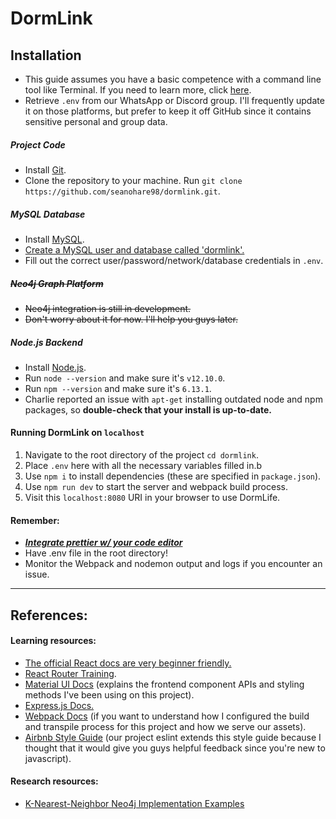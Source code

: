 # DormLink

## Installation

- This guide assumes you have a basic competence with a command line tool like Terminal. If you need to learn more, click [here](https://www.davidbaumgold.com/tutorials/command-line/).
- Retrieve `.env` from our WhatsApp or Discord group. I'll frequently update it on those platforms, but prefer to keep it off GitHub since it contains sensitive personal and group data.

##### Project Code

- Install [Git](https://git-scm.com/book/en/v2/Getting-Started-Installing-Git).
- Clone the repository to your machine. Run `git clone https://github.com/seanohare98/dormlink.git`.

##### MySQL Database

- Install [MySQL](https://www.mysql.com/downloads/).
- [Create a MySQL user and database called 'dormlink'.](https://dev.mysql.com/doc/mysql-getting-started/en/)
- Fill out the correct user/password/network/database credentials in `.env`.

##### ~~Neo4j Graph Platform~~

- ~~Neo4j integration is still in development.~~
- ~~Don't worry about it for now. I'll help you guys later.~~

##### Node.js Backend

- Install [Node.js](https://nodejs.org/en/download/).
- Run `node --version` and make sure it's `v12.10.0`.
- Run `npm --version` and make sure it's `6.13.1`.
- Charlie reported an issue with `apt-get` installing outdated node and npm packages, so **double-check that your install is up-to-date.**

#### Running DormLink on `localhost`

1. Navigate to the root directory of the project `cd dormlink`.
2. Place `.env` here with all the necessary variables filled in.b
3. Use `npm i` to install dependencies (these are specified in `package.json`).
4. Use `npm run dev` to start the server and webpack build process.
5. Visit this `localhost:8080` URI in your browser to use DormLife.

#### Remember:

- [**_Integrate prettier w/ your code editor_**](https://prettier.io/docs/en/editors.html)
- Have .env file in the root directory!
- Monitor the Webpack and nodemon output and logs if you encounter an issue.

---

## References:

#### Learning resources:

- [The official React docs are very beginner friendly.](https://reactjs.org/docs/getting-started.html)
- [React Router Training](https://reacttraining.com/react-router/web/guides/quick-start).
- [Material UI Docs](https://material-ui.com/) (explains the frontend component APIs and styling methods I've been using on this project).
- [Express.js Docs.](https://expressjs.com/en/starter/installing.html)
- [Webpack Docs](https://webpack.js.org/concepts/) (if you want to understand how I configured the build and transpile process for this project and how we serve our assets).
- [Airbnb Style Guide](https://github.com/airbnb/javascript) (our project eslint extends this style guide because I thought that it would give you guys helpful feedback since you're new to javascript).

#### Research resources:

- [K-Nearest-Neighbor Neo4j Implementation Examples](https://neo4j.com/docs/graph-algorithms/current/labs-algorithms/approximate-nearest-neighbors/)
